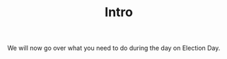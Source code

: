 ﻿---
section: "DURING ELECTION DAY"
title: "Slide 18"
title: "Intro"
layout: slide
---

We will now go over what you need to do during the day on Election Day.